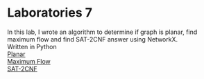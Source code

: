 # Laboratories 7
In this lab, I wrote an algorithm to determine if graph is planar, find maximum flow and find SAT-2CNF answer using NetworkX.  
Written in Python  
<a href="https://github.com/LucasJezap/GraphAlgorithms/tree/master/lab7/ex1.py"> Planar  
<a href="https://github.com/LucasJezap/GraphAlgorithms/tree/master/lab7/ex2.py"> Maximum Flow  
<a href="https://github.com/LucasJezap/GraphAlgorithms/tree/master/lab7/ex3.py"> SAT-2CNF  
